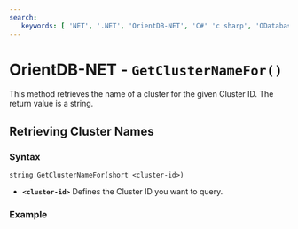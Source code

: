 ```yaml
---
search:
   keywords: [ 'NET', '.NET', 'OrientDB-NET', 'C#' 'c sharp', 'ODatabase', 'cluster', 'get cluster name', 'GetClusterNameFor']
---
```


# OrientDB-NET - `GetClusterNameFor()`

This method retrieves the name of a cluster for the given Cluster ID.  The return value is a string.

## Retrieving Cluster Names

### Syntax

```
string GetClusterNameFor(short <cluster-id>)
```

- **`<cluster-id>`** Defines the Cluster ID you want to query.

### Example

